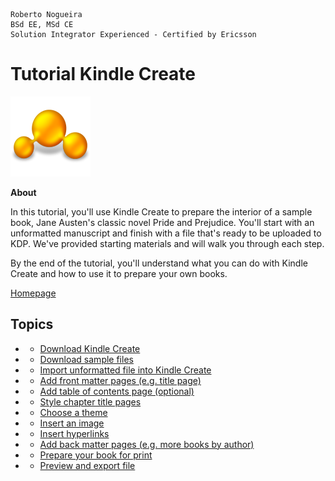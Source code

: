 ```
Roberto Nogueira  
BSd EE, MSd CE
Solution Integrator Experienced - Certified by Ericsson
```

# Tutorial Kindle Create

![tutorial image](images/tutorial.png)

**About**

In this tutorial, you'll use Kindle Create to prepare the interior of a sample book, Jane Austen's classic novel Pride and Prejudice. You'll start with an unformatted manuscript and finish with a file that's ready to be uploaded to KDP. We've provided starting materials and will walk you through each step.

By the end of the tutorial, you'll understand what you can do with Kindle Create and how to use it to prepare your own books.

[Homepage](https://kdp.amazon.com/en_US/help/topic/GYVL2CASGU9ACFVU)

## Topics

* - [Download Kindle Create](https://kdp.amazon.com/en_US/help/topic/GYVL2CASGU9ACFVU#download_kc)
* - [Download sample files](https://kdp.amazon.com/en_US/help/topic/GYVL2CASGU9ACFVU#download_files)
* - [Import unformatted file into Kindle Create](https://kdp.amazon.com/en_US/help/topic/GYVL2CASGU9ACFVU#import)
* - [Add front matter pages (e.g. title page)](https://kdp.amazon.com/en_US/help/topic/GYVL2CASGU9ACFVU#front_matter)
* - [Add table of contents page (optional)](https://kdp.amazon.com/en_US/help/topic/GYVL2CASGU9ACFVU#add_toc)
* - [Style chapter title pages](https://kdp.amazon.com/en_US/help/topic/GYVL2CASGU9ACFVU#style_chapters)
* - [Choose a theme](https://kdp.amazon.com/en_US/help/topic/GYVL2CASGU9ACFVU#theme)
* - [Insert an image](https://kdp.amazon.com/en_US/help/topic/GYVL2CASGU9ACFVU#image)
* - [Insert hyperlinks](https://kdp.amazon.com/en_US/help/topic/GYVL2CASGU9ACFVU#hyperlink)
* - [Add back matter pages (e.g. more books by author)](https://kdp.amazon.com/en_US/help/topic/GYVL2CASGU9ACFVU#back_matter)
* - [Prepare your book for print](https://kdp.amazon.com/en_US/help/topic/GYVL2CASGU9ACFVU#print_prepare)
* - [Preview and export file](https://kdp.amazon.com/en_US/help/topic/GYVL2CASGU9ACFVU#preview)
